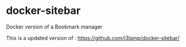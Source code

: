 # docker-sitebar
Docker version of a Bookmark manager

This is a updated version of : https://github.com/j3lamp/docker-sitebar/
